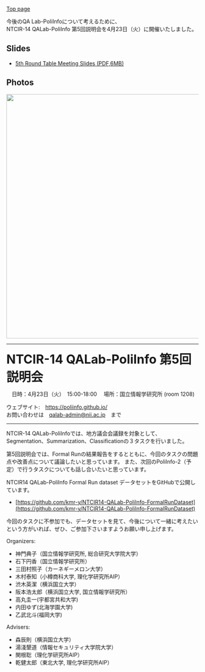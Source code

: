 [Top page](https://poliinfo.github.io)


今後のQA Lab-PoliInfoについて考えるために、  
NTCIR-14 QALab-PoliInfo 第5回説明会を4月23日（火）に開催いたしました。  

## Slides
- [5th Round Table Meeting Slides (PDF,6MB)](/NTCIR-14-QALab-PoliInfo-5thRoundTableMTG.pdf)

## Photos

<img src="5th-01.jpg" style="width: 640px;"/>

--------------------------------------------------

<strong><span style="font-size:xx-large;"> NTCIR-14 QALab-PoliInfo 第5回説明会 </span></strong>

　日時：4月23日（火）　15:00-18:00
　場所：国立情報学研究所 (room 1208)

ウェブサイト:　https://poliinfo.github.io/   
お問い合わせは　qalab-admin@nii.ac.jp　まで   

--------------------------------------------------


NTCIR-14 QALab-PoliInfoでは、地方議会会議録を対象として、Segmentation、Summarization、Classificationの３タスクを行いました。

第5回説明会では、Formal Runの結果報告をするとともに、今回のタスクの問題点や改善点について議論したいと思っています。
また、次回のPoliInfo-2（予定）で行うタスクについても話し合いたいと思っています。

NTCIR14 QALab-PoliInfo Formal Run dataset データセットをGitHubで公開しています。

- [https://github.com/kmr-y/NTCIR14-QALab-PoliInfo-FormalRunDataset](https://github.com/kmr-y/NTCIR14-QALab-PoliInfo-FormalRunDataset)

今回のタスクに不参加でも、データセットを見て、今後について一緒に考えたいという方がいれば、ぜひ、ご参加下さいますようお願い申し上げます。


Organizers:
- 神門典子（国立情報学研究所, 総合研究大学院大学）
- 石下円香（国立情報学研究所）
- 三田村照子（カーネギーメロン大学）
- 木村泰知（小樽商科大学, 理化学研究所AIP）
- 渋木英潔（横浜国立大学）
- 阪本浩太郎（横浜国立大学, 国立情報学研究所）
- 高丸圭一(宇都宮共和大学)
- 内田ゆず(北海学園大学)
- 乙武北斗(福岡大学)

Advisers:
- 森辰則（横浜国立大学）
- 湯淺墾道（情報セキュリティ大学院大学）
- 関根聡（理化学研究所AIP）
- 乾健太郎（東北大学, 理化学研究所AIP）
